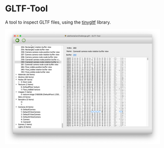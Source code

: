 # GLTF-Tool

A tool to inspect GLTF files, using the [tinygltf](https://github.com/syoyo/tinygltf) library.

<img src="screenshot.png" />
